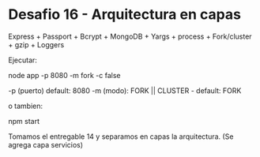 # Desafio 16 - Arquitectura en capas  

Express + Passport + Bcrypt + MongoDB + Yargs + process + Fork/cluster + gzip + Loggers

Ejecutar: 

node app -p 8080 -m fork -c false

-p (puerto) default: 8080
-m (modo): FORK || CLUSTER - default: FORK

o tambien:

npm start

Tomamos el entregable 14 y separamos en capas la arquitectura. (Se agrega capa servicios)